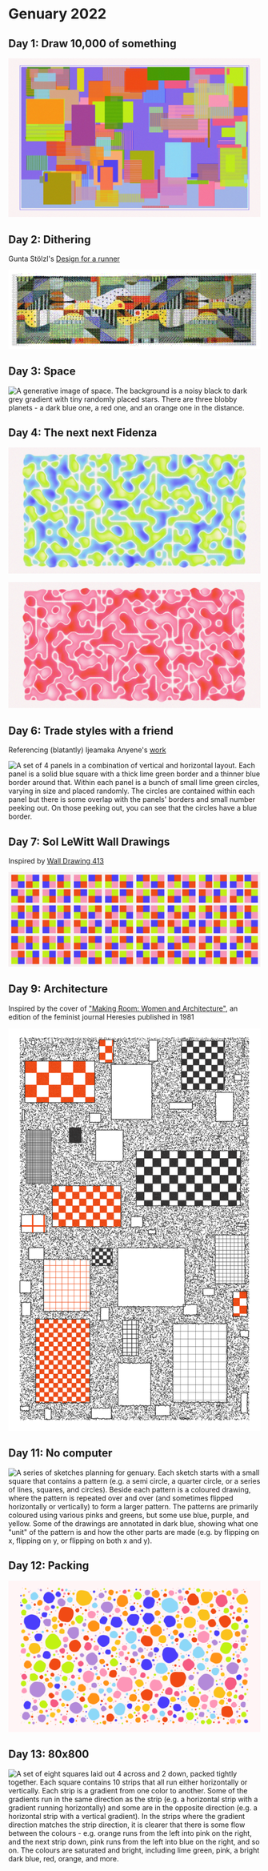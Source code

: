 # Genuary 2022

## Day 1: Draw 10,000 of something

![A series of overlapping squares. Each square consists of vertical or horizontal lines, colored in bright blue, green, orange, pinks, and yellows. The lines are not full opacity, so you can see the layers of squares and lines.](01/day_1_noisy_small.png)

## Day 2: Dithering

Gunta Stölzl's [Design for a runner](https://2016kingscliffgreendesign.wordpress.com/2016/03/02/gunta-sholzl/)

![A long horizontal design color blocked with various greens, oranges, yellow, and white. There is some fluidity to the design, and the yellow and white blocks are more curved than square. Some of the blocks are patterned with polka dots or stripes. The image is dithered, so the number of overall colors is reduced and the image is represented more in pixels and cross hatches than a smooth photograph would be.](02/gunta_stolzl_2_dither.png)

## Day 3: Space

![A generative image of space. The background is a noisy black to dark grey gradient with tiny randomly placed stars. There are three blobby planets - a dark blue one, a red one, and an orange one in the distance.](03/day_3_noisy_small.png)

## Day 4: The next next Fidenza

![A horizontal image of blobby shapes, alternating in colors of lime green and baby blue to dark blue. There is some flow to the blobs, since their placement is derived from perlin noise.](04/bluegreens_noisy_small.png)

![A horizontal image of blobby shapes, alternating in colors of red and pinks. There is some flow to the blobs, since their placement is derived from perlin noise.](04/pinks_noisy_small.png)

## Day 6: Trade styles with a friend

Referencing (blatantly) Ijeamaka Anyene's [work](https://twitter.com/ijeamaka_a/status/1454885928967696387)

![A set of 4 panels in a combination of vertical and horizontal layout. Each panel is a solid blue square with a thick lime green border and a thinner blue border around that. Within each panel is a bunch of small lime green circles, varying in size and placed randomly. The circles are contained within each panel but there is some overlap with the panels' borders and small number peeking out. On those peeking out, you can see that the circles have a blue border.](06/day_6_noisy_small.png)

## Day 7: Sol LeWitt Wall Drawings

Inspired by [Wall Drawing 413](https://massmoca.org/event/walldrawing413/)

![24 sets of squares laid out in 8 columns and 3 rows. Each set contains 4 squares (2 columns and 2 rows), and each square contains 4 squares within it - one red, one lime green, one pink, and one dark blue. The first squares within each sets are all of the possible permutations of the colour placements. The remaining 3 squares in each set are rotations of the first square (i.e. the square mirrored on the x axis, on the y axis, and on both the x and y axes).](07/day_7_noisy_small.png)

## Day 9: Architecture

Inspired by the cover of ["Making Room: Women and Architecture"](https://metropolismag.com/viewpoints/women-feminism-american-architecture/), an edition of the feminist journal Heresies published in 1981

![A black, red, and white image with a noisy black background and thick white border. There are randomly placed rectangles of various sizes, whose borders are jagged and random. Some of the rectangles are white on the inside, some contain a grid (in black or red), and some contain a checkerboard pattern (also in black or red). The grids and checkerboards are of various sizes.](09/day_9_clean_420.png)

## Day 11: No computer

![A series of sketches planning for genuary. Each sketch starts with a small square that contains a pattern (e.g. a semi circle, a quarter circle, or a series of lines, squares, and circles). Beside each pattern is a coloured drawing, where the pattern is repeated over and over (and sometimes flipped horizontally or vertically) to form a larger pattern. The patterns are primarily coloured using various pinks and greens, but some use blue, purple, and yellow. Some of the drawings are annotated in dark blue, showing what one "unit" of the pattern is and how the other parts are made (e.g. by flipping on x, flipping on y, or flipping on both x and y).](11/day_11.png)

## Day 12: Packing

![Assorted circle-ish blob shapes, varying in size and color (dark blue, orange, purple, baby blue, red, lime green, pink, etc). Some of the blobs are very big and some are very small. They are closely packed together but none are overlapping.](12/day_12_clean.png)

## Day 13: 80x800

![A set of eight squares laid out 4 across and 2 down, packed tightly together. Each square contains 10 strips that all run either horizontally or vertically. Each strip is a gradient from one color to another. Some of the gradients run in the same direction as the strip (e.g. a horizontal strip with a gradient running horizontally) and some are in the opposite direction (e.g. a horizontal strip with a vertical gradient). In the strips where the gradient direction matches the strip direction, it is clearer that there is some flow between the colours - e.g. orange runs from the left into pink on the right, and the next strip down, pink runs from the left into blue on the right, and so on. The colours are saturated and bright, including lime green, pink, a bright dark blue, red, orange, and more.](13/day_13_small.png)
